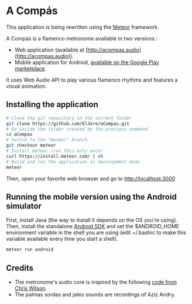 # A Compás

This application is being rewritten using the [Meteor](https://www.meteor.com) framework.

A Compás is a flamenco metronome available in two versions :

* Web application (available at [http://acompas.audio](http://acompas.audio)).
* Mobile application for Android, [available on the Google Play marketplace](https://play.google.com/store/apps/details?id=audio.acompas.app).

It uses Web Audio API to play various flamenco rhythms and features a visual animation.

## Installing the application

```bash
# Clone the git repository in the current folder
git clone https://github.com/ElJere/aCompas.git
# Go inside the folder created by the previous command
cd aCompas
# Switch to the "meteor" branch
git checkout meteor
# Install meteor (run this only once)
curl https://install.meteor.com/ | sh
# Build and run the application in development mode
meteor
```

Then, open your favorite web browser and go to [http://localhost:3000](http://localhost:3000)

## Running the mobile version using the Android simulator

First, install Java (the way to install it depends on the OS you're using).
Then, install the standalone [Android SDK](https://developer.android.com/sdk/) and set
the $ANDROID_HOME environment variable in the shell you are using
(edit ~/.bashrc to make this variable available every time you start a shell).

```bash
meteor run android
```

## Credits

* The metronome's audio core is inspired by the following [code from Chris Wilson](https://github.com/cwilso/metronome).
* The palmas sordas and jaleo sounds are recordings of Aziz Andry.
